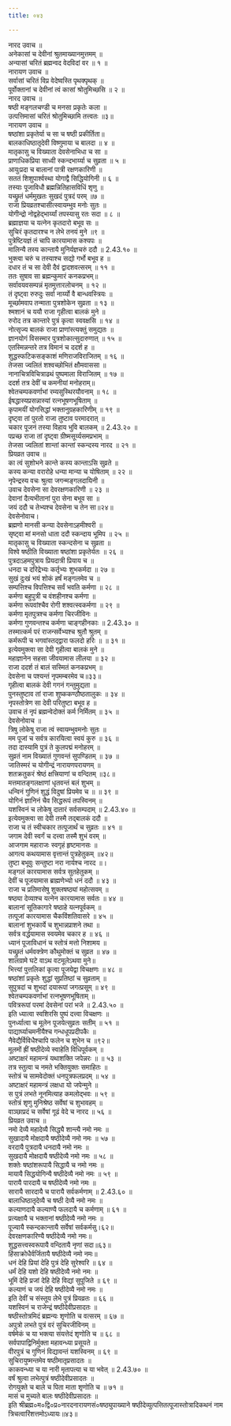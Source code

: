 ```yaml
---
title: ०४३

---
```

नारद उवाच ॥  
अनेकासां च देवीनां श्रुतमाख्यानमुत्तमम् ॥  
अन्यासां चरितं ब्रह्मन्वद वेदविदां वर ॥ १ ॥  
नारायण उवाच ॥  
सर्वासां चरितं विप्र वेदेष्वस्ति पृथक्पृथक् ॥  
पूर्वोक्तानां च देवीनां त्वं कासां श्रोतुमिच्छसि ॥ २ ॥  
नारद उवाच ॥  
षष्ठी मङ्गलचण्डी च मनसा प्रकृतेः कला ॥  
उत्पत्तिमासां चरितं श्रोतुमिच्छामि तत्त्वतः ॥३॥  
नारायण उवाच ॥  
षष्ठांशा प्रकृतेर्या च सा च षष्ठी प्रकीर्तिता॥  
बालकाधिष्ठातृदेवी विष्णुमाया च बालदा ॥ ४ ॥  
मातृकासु च विख्याता देवसेनाभिधा च सा ॥  
प्राणाधिकप्रिया साध्वी स्कन्दभार्य्या च सुव्रता ॥ ५ ॥  
आयुःप्रदा च बालानां पात्री रक्षणकारिणी ॥  
सततं शिशुपार्श्वस्था योगाद्वै सिद्धियोगिनी ॥ ६ ॥  
तस्याः पूजाविधौ ब्रह्मन्नितिहासविधिं शृणु ॥  
यच्छ्रुतं धर्ममुखतः सुखदं पुत्रदं परम् ॥७ ॥  
राजा प्रियव्रतश्चासीत्स्वायम्भुव मनोः सुतः ॥  
योगीन्द्रो नोद्वहेद्भार्य्यां तपस्यासु रतः सदा ॥ ८ ॥  
ब्रह्माज्ञया च यत्नेन कृतदारो बभूव सः ॥  
सुचिरं कृतदारश्च न लेभे तनयं मुने ॥९ ॥  
पुत्रेष्टियज्ञं तं चापि कारयामास कश्यपः ॥  
मालिन्यै तस्य कान्तायै मुनिर्यज्ञचरुं ददौ ॥ 2.43.१० ॥  
भुक्त्वा चरुं च तस्याश्च सद्यो गर्भो बभूव ह ॥  
दधार तं च सा देवी दैवं द्वादशवत्सरम् ॥ ११ ॥  
ततः सुषाव सा ब्रह्मन्कुमारं कनकप्रभम्॥  
सर्वावयवसम्पन्नं मृतमुत्तारलोचनम् ॥ १२ ॥  
तं दृष्ट्वा रुरुदुः सर्वा नार्य्यो वै बान्धवस्त्रियः ॥  
मूर्च्छामवाप तन्माता पुत्रशोकेन सुव्रता ॥ १३ ॥  
श्मशानं च ययौ राजा गृहीत्वा बालकं मुने ॥  
रुरोद तत्र कान्तारे पुत्रं कृत्वा स्ववक्षसि ॥ १४ ॥  
नोत्सृज्य बालकं राजा प्राणांस्त्यक्तुं समुद्यतः ॥  
ज्ञानयोगं विसस्मार पुत्रशोकात्सुदारुणात् ॥ १५ ॥  
एतस्मिन्नन्तरे तत्र विमानं च ददर्श ह ॥  
शुद्धस्फटिकसङ्काशं मणिराजविराजितम् ॥ १६ ॥  
तेजसा ज्वलितं शश्वच्छोभितं क्षौमवाससा ॥  
नानाचित्रविचित्राढथं पुष्पमाला विराजितम् ॥ १७ ॥  
ददर्श तत्र देवीं च कमनीयां मनोहराम्॥  
श्वेतचम्पकवर्णाभां रम्यसुस्थिरयौवनाम् ॥ १८ ॥  
ईषद्धास्यप्रसन्नास्यां रत्नभूषणभूषिताम् ॥  
कृपामयीं योगसिद्धां भक्तानुग्रहकारिणीम् ॥ १९ ॥  
दृष्ट्वा तां पुरतो राजा तुष्टाव परमादरात् ॥  
चकार पूजनं तस्या विहाय भुवि बालकम् ॥ 2.43.२० ॥  
पप्रच्छ राजा तां दृष्ट्वा ग्रीष्मसूर्य्यसमप्रभाम् ॥  
तेजसा ज्वलितां शान्तां कान्तां स्कन्दस्य नारद ॥ २१ ॥  
प्रियव्रत उवाच ॥  
का त्वं सुशोभने कान्ते कस्य कान्ताऽसि सुव्रते ॥  
कस्य कन्या वरारोहे धन्या मान्या च योषिताम् ॥ २२ ॥  
नृपेन्द्रस्य वचः श्रुत्वा जगन्मङ्गलदायिनी ॥  
उवाच देवसेना सा देवरक्षणकारिणी ॥ २३ ॥  
देवानां दैत्यभीतानां पुरा सेना बभूव सा ॥  
जयं ददौ च तेभ्यश्च देवसेना च तेन सा॥२४॥  
देवसेनोवाच।  
ब्रह्मणो मानसी कन्या देवसेनाऽहमीश्वरी ॥  
सृष्ट्वा मां मनसो धाता ददौ स्कन्दाय भूमिप ॥ २५ ॥  
मातृकासु च विख्याता स्कन्दसेना च सुव्रता ॥  
विश्वे षष्ठीति विख्याता षष्ठांशा प्रकृतेर्यतः ॥ २६ ॥  
पुत्रदाऽहमपुत्राय प्रियदात्री प्रियाय च ॥  
धनदा च दरिद्रेभ्यः कर्तृभ्यः शुभकर्मदा ॥ २७ ॥  
सुखं दुःखं भयं शोकं हर्षं मङ्गलमेव च ॥  
सम्पत्तिश्च विपत्तिश्च सर्वं भवति कर्मणा ॥ २८ ॥  
कर्मणा बहुपुत्री च वंशहीनश्च कर्मणा ॥  
कर्मणा रूपवांश्चैव रोगी शश्वत्स्वकर्मणा ॥ २९ ॥  
कर्मणा मृतपुत्रश्च कर्मणा चिरजीविनः ॥  
कर्मणा गुणवन्तश्च कर्मणा चाङ्गहीनकाः ॥ 2.43.३० ॥  
तस्मात्कर्म परं राजन्सर्वेभ्यश्च श्रुतौ श्रुतम् ॥  
कर्मरूपी च भगवांस्तद्द्वारा फलदो हरिः ॥ ॥ ३१ ॥  
इत्येवमुक्त्वा सा देवी गृहीत्वा बालकं मुने ॥  
महाज्ञानेन सहसा जीवयामास लीलया ॥ ३२ ॥  
राजा ददर्श तं बालं सस्मितं कनकप्रभम् ॥  
देवसेना च पश्यन्तं नृपमम्बरमेव च॥३३॥  
गृहीत्वा बालकं देवी गगनं गन्तुमुद्यता ॥  
पुनस्तुष्टाव तां राजा शुष्ककण्ठौष्ठतालुकः ॥ ३४ ॥  
नृपस्तोत्रेण सा देवी परितुष्टा बभूव ह ॥  
उवाच तं नृपं ब्रह्मन्वेदोक्तं कर्म निर्मितम् ॥ ३५ ॥  
देवसेनोवाच ॥  
त्रिषु लोकेषु राजा त्वं स्वायम्भुवमनोः सुतः ॥  
मम पूजां च सर्वत्र कारयित्वा स्वयं कुरु ॥ ३६ ॥  
तदा दास्यामि पुत्रं ते कुलपद्मं मनोहरम् ॥  
सुव्रतं नाम विख्यातं गुणवन्तं सुपण्डितम् ॥ ३७ ॥  
जातिस्मरं च योगीन्द्रं नारायणपरायणम् ॥  
शतक्रतुकरं श्रेष्ठं क्षत्त्रियाणां च वन्दितम् ॥३८॥  
मत्तमातङ्गलक्षाणां धृतवन्तं बलं शुभम् ॥  
धन्विनं गुणिनं शुद्धं विदुषां प्रियमेव च ॥ ॥ ३९ ॥  
योगिनं ज्ञानिनं चैव सिद्धरूपं तपस्विनम् ॥  
यशस्विनं च लोकेषु दातारं सर्वसम्पदाम् ॥ 2.43.४० ॥  
इत्येवमुक्त्वा सा देवी तस्मै तद्बालकं ददौ ॥  
राजा च तं स्वीचकार तत्पूजार्थं च सुव्रतः ॥ ४१ ॥  
जगाम देवी स्वर्गं च दत्त्वा तस्मै शुभं वरम् ॥  
आजगाम महाराजः स्वगृहं हृष्टमानसः ॥  
आगत्य कथयामास वृत्तान्तं पुत्रहेतुकम् ॥४२॥  
तुष्टा बभूवुः सन्तुष्टा नरा नार्यश्च नारद ॥।  
मङ्गलं कारयामास सर्वत्र सुतहेतुकम् ॥  
देवीं च पूजयामास ब्राह्मणेभ्यो धनं ददौ ॥ ४३ ॥  
राजा च प्रतिमासेषु शुक्लषष्ठ्यां महोत्सवम् ॥  
षष्ठ्या देव्याश्च यत्नेन कारयामास सर्वतः ॥ ४४ ॥  
बालानां सूतिकागारे षष्ठाहे यत्नपूर्वकम् ॥  
तत्पूजां कारयामास चैकविंशतिवासरे ॥ ४५ ॥  
बालानां शुभकार्ये च शुभान्नप्राशने तथा ॥  
सर्वत्र वर्द्धयामास स्वयमेव चकार ह ॥ ४६ ॥  
ध्यानं पूजाविधानं च स्तोत्रं मत्तो निशामय ॥  
यच्छ्रुतं धर्मवक्त्रेण कौथुमोक्तं च सुव्रत ॥ ४७ ॥  
शालग्रामे घटे वाऽथ वटमूलेऽथवा मुने॥  
भित्त्यां पुत्तलिकां कृत्वा पूजयेद्वा विचक्षणः ॥ ४८ ॥  
षष्ठांशां प्रकृतेः शुद्धां सुप्रतिष्ठां च सुव्रताम् ॥  
सुपुत्रदां च शुभदां दयारूपां जगत्प्रसूम् ॥ ४९ ॥  
श्वेतचम्पकवर्णाभां रत्नभूषणभूषिताम् ॥  
पवित्ररूपां परमां देवसेनां परां भजे ॥ 2.43.५० ॥  
इति ध्यात्वा स्वशिरसि पुष्पं दत्त्वा विचक्षणः ॥  
पुनर्ध्यात्वा च मूलेन पूजयेत्सुव्रतः सतीम् ॥ ५१ ॥  
पाद्यार्घ्याचमनीयैश्च गन्धधूपप्रदीपकैः ॥  
नैवेद्यैर्विविधैश्चापि फलेन च शुभेन च ॥९२॥  
मूलमों ह्रीं षष्ठीदेव्ये स्वाहेति विधिपूर्वकम् ॥  
अष्टाक्षरं महामन्त्रं यथाशक्ति जपेन्नरः ॥ ॥ ५३ ॥  
तत्र स्तुत्वा च नमते भक्तियुक्तः समाहितः ॥  
स्तोत्रं च सामवेदोक्तं धनपुत्रफलप्रदम् ॥ ५४ ॥  
अष्टाक्षरं महामन्त्रं लक्षधा यो जपेन्मुने ॥  
स पुत्रं लभते नूनमित्याह कमलोद्भवः ॥ ५९ ॥  
स्तोत्रं शृणु मुनिश्रेष्ठ सर्वेषां च शुभावहम् ॥  
वाञ्छाप्रदं च सर्वेषां गूढं वेदे च नारद ॥ ५६ ॥  
प्रियव्रत उवाच ॥  
नमो देव्यै महादेव्यै सिद्ध्यै शान्त्यै नमो नमः ॥  
सुखादायै मोक्षदायै षष्ठीदेव्यै नमो नमः ॥ ५७ ॥  
वरदायै पुत्रदायै धनदायै नमो नमः ॥  
सुखदायै मोक्षदायै षष्ठीदेव्यै नमो नमः ॥ ५८ ॥  
शक्तेः षष्ठांशरूपायै सिद्धायै च नमो नमः ॥  
मायायै सिद्धयोगिन्यै षष्ठीदेव्यै नमो नमः ॥ ५९ ॥  
पारायै पारदायै च षष्ठीदेव्यै नमो नमः ॥  
सारायै सारदायै च पारायै सर्वकर्मणाम् ॥ 2.43.६० ॥  
बालाधिष्ठातृदेव्यै च षष्ठी देव्यै नमो नमः ॥  
कल्याणदायै कल्याण्यै फलदायै च कर्मणाम् ॥ ६१ ॥  
प्रत्यक्षायै च भक्तानां षष्ठीदेव्यै नमो नमः ॥  
पूज्यायै स्कन्दकान्तायै सर्वेषां सर्वकर्मसु।६२॥  
देवरक्षणकारिण्यै षष्ठीदेव्यै नमो नमः॥  
शुद्धसत्त्वस्वरूपायै वन्दितायै नृणां सदा॥६३॥  
हिंसाक्रोधैर्वर्जितायै षष्ठीदेव्यै नमो नमः॥  
धनं देहि प्रियां देहि पुत्रं देहि सुरेश्वरि ॥ ६४ ॥  
धर्मं देहि यशो देहि षष्ठीदेव्यै नमो नमः ॥  
भूमिं देहि प्रजां देहि देहि विद्यां सुपूजिते ॥ ६९ ॥  
कल्याणं च जयं देहि षष्ठीदेव्यै नमो नमः ॥  
इति देवीं च संस्तूय लेभे पुत्रं प्रियव्रतः ॥ ६६ ॥  
यशस्विनं च राजेन्द्रं षष्ठीदेवीप्रसादतः ॥  
षष्ठीस्तोत्रमिदं ब्रह्मन्यः शृणोति च वत्सरम् ॥ ६७ ॥  
अपुत्रो लभते पुत्रं वरं सुचिरजीविनम् ॥  
वर्षमेकं च या भक्त्या संयत्तेदं शृणोति च ॥ ६८ ॥  
सर्वपापाद्विनिर्मुक्ता महावन्ध्या प्रसूयते ॥  
वीरपुत्रं च गुणिनं विद्यावन्तं यशस्विनम् ॥ ६९ ॥  
सुचिरायुष्मन्तमेव षष्ठीमातृप्रसादतः ॥  
काकवन्ध्या च या नारी मृतापत्या च या भवेत् ॥ 2.43.७० ॥  
वर्षं श्रुत्वा लभेत्पुत्रं षष्ठीदेवीप्रसादतः ॥  
रोगयुक्ते च बाले च पिता माता शृणोति च ॥ ७१ ॥  
मासं च मुच्यते बालः षष्ठीदेवीप्रसादतः ॥  
इति श्रीब्रह्म०म०द्वि०प्र०नारदनारायणसं०षष्ठ्युपाख्याने षष्ठीदेव्युत्पत्तितत्पूजास्तोत्रादिकथनं नाम त्रिचत्वारिंशत्तमोऽध्यायः॥४३॥